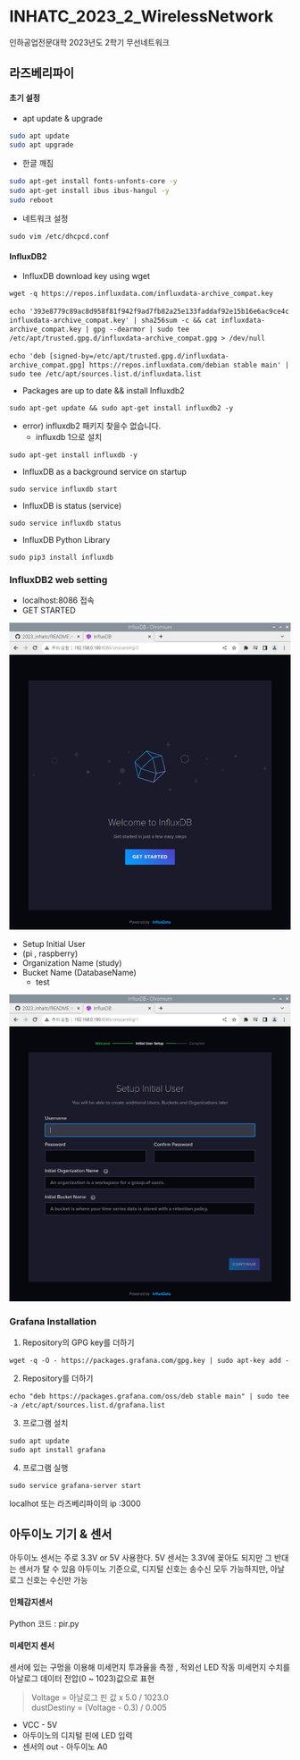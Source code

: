 # INHATC_2023_2_WirelessNetwork

인하공업전문대학 2023년도 2학기 무선네트워크

## 라즈베리파이

#### 초기 설정

- apt update & upgrade

```bash
sudo apt update
sudo apt upgrade
```

* 한글 깨짐

```bash
sudo apt-get install fonts-unfonts-core -y
sudo apt-get install ibus ibus-hangul -y
sudo reboot
```

- 네트워크 설정
```Shell
sudo vim /etc/dhcpcd.conf
```

#### InfluxDB2 

- InfluxDB download key using wget

```
wget -q https://repos.influxdata.com/influxdata-archive_compat.key

echo '393e8779c89ac8d958f81f942f9ad7fb82a25e133faddaf92e15b16e6ac9ce4c influxdata-archive_compat.key' | sha256sum -c && cat influxdata-archive_compat.key | gpg --dearmor | sudo tee /etc/apt/trusted.gpg.d/influxdata-archive_compat.gpg > /dev/null

echo 'deb [signed-by=/etc/apt/trusted.gpg.d/influxdata-archive_compat.gpg] https://repos.influxdata.com/debian stable main' | sudo tee /etc/apt/sources.list.d/influxdata.list
```

- Packages are up to date && install Influxdb2

```
sudo apt-get update && sudo apt-get install influxdb2 -y
```

- error) influxdb2 패키지 찾을수 없습니다.
    - influxdb 1으로 설치

```
sudo apt-get install influxdb -y
```

- InfluxDB as a background service on startup

```
sudo service influxdb start
```

- InfluxDB is status (service)

```
sudo service influxdb status
```

- InfluxDB Python Library

```Shell
sudo pip3 install influxdb
```
### InfluxDB2 web setting

- localhost:8086 접속
- GET STARTED

[![](https://raw.githubusercontent.com/sonnonet/2023_inhatc/main/capture/influxdb_1.png)](https://github.com/sonnonet/2023_inhatc/blob/main/capture/influxdb_1.png)

- Setup Initial User
- (pi , raspberry)
- Organization Name (study)
- Bucket Name (DatabaseName)
    - test

[![](https://raw.githubusercontent.com/sonnonet/2023_inhatc/main/capture/influxdb_2.png)](https://github.com/sonnonet/2023_inhatc/blob/main/capture/influxdb_2.png)

### Grafana Installation

1. Repository의 GPG key를 더하기

```
wget -q -O - https://packages.grafana.com/gpg.key | sudo apt-key add -
```

2. Repository를 더하기

```
echo "deb https://packages.grafana.com/oss/deb stable main" | sudo tee -a /etc/apt/sources.list.d/grafana.list
```

3. 프로그램 설치

```
sudo apt update
sudo apt install grafana
```

4. 프로그램 실행

```
sudo service grafana-server start
```

localhot 또는 라즈베리파이의 ip :3000

## 아두이노 기기 & 센서

아두이노 센서는 주로 3.3V or 5V 사용한다. 5V 센서는 3.3V에 꽂아도 되지만 그 반대는 센서가 탈 수 있음
아두이노 기준으로, 디지털 신호는 송수신 모두 가능하지만, 아날로그 신호는 수신만 가능

#### 인체감지센서 

Python 코드 :  pir.py

#### 미세먼지 센서 

센서에 있는 구멍을 이용해 미세먼지 투과율을 측정 , 적외선 LED 작동
미세먼지 수치를 아날로그 데이터 전압(0 ~ 1023)값으로 표현

> Voltage = 아날로그 핀 값 x 5.0 / 1023.0  
> dustDestiny = (Voltage - 0.3) / 0.005

- VCC - 5V
- 아두이노의 디지털 핀에  LED 입력
- 센서의 out - 아두이노 A0








